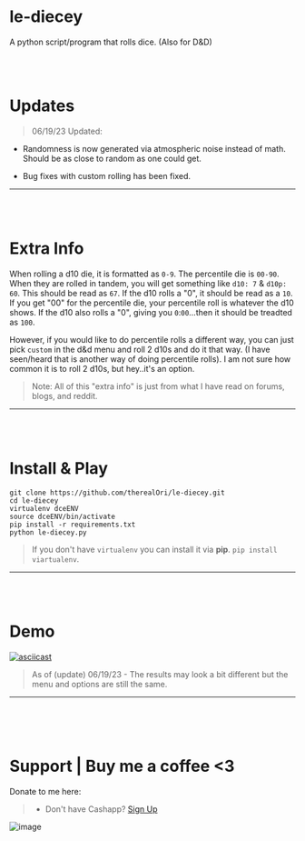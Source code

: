 # le-diecey
A python script/program that rolls dice. (Also for D&amp;D)

<br>
<br>

# Updates
> 06/19/23
Updated:

- Randomness is now generated via atmospheric noise instead of math. Should be as close to random as one could get.

- Bug fixes with custom rolling has been fixed.
__ __

<br>
<br>

# Extra Info
When rolling a d10 die, it is formatted as `0-9`. The percentile die is `00-90`. When they are rolled in tandem, you will get something like `d10: 7` & `d10p: 60`. This should be read as `67`. If the d10 rolls a "0", it should be read as a `10`. If you get "00" for the percentile die, your percentile roll is whatever the d10 shows. If the d10 also rolls a "0", giving you `0`:`00`...then it should be treadted as `100`.

However, if you would like to do percentile rolls a different way, you can just pick `custom` in the d&d menu and roll 2 d10s and do it that way. (I have seen/heard that is another way of doing percentile rolls). I am not sure how common it is to roll 2 d10s, but hey..it's an option.

> Note: All of this "extra info" is just from what I have read on forums, blogs, and reddit.
__ __

<br>
<br>


# Install & Play
```
git clone https://github.com/therealOri/le-diecey.git
cd le-diecey
virtualenv dceENV
source dceENV/bin/activate
pip install -r requirements.txt
python le-diecey.py
```
> If you don't have `virtualenv` you can install it via **pip**. `pip install viartualenv`.
__ __

<br>
<br>

# Demo
[![asciicast](https://asciinema.org/a/wY23og3yHZ6S3a8v24HQYQBej.svg)](https://asciinema.org/a/wY23og3yHZ6S3a8v24HQYQBej)
> As of (update) 06/19/23 - The results may look a bit different but the menu and options are still the same.
__ __

<br />
<br />
<br />


# Support  |  Buy me a coffee <3
Donate to me here:
> - Don't have Cashapp? [Sign Up](https://cash.app/app/TKWGCRT)

![image](https://user-images.githubusercontent.com/45724082/158000721-33c00c3e-68bb-4ee3-a2ae-aefa549cfb33.png)
